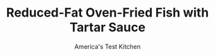 ---
layout: ../../layouts/MarkdownPostLayout.astro
title: Reduced-Fat Oven-Fried Fish with Tartar Sauce
author: America's Test Kitchen
pubDate: 2023-03-15
description: "How do you crisp oven-fried fish without the fat? We battled mushy fish and soggy coatings to find out."
image_url: https://res.cloudinary.com/hksqkdlah/image/upload/ar_1:1,c_fill,dpr_2.0,f_auto,fl_lossy.progressive.strip_profile,g_faces:auto,q_auto:low,w_344/8595_sfs-ovenfriedfish-18-280130
tags: ["Main Courses","Fish & Seafood","Light"]
calories: 1400
protein: 10
carbohydrates: 30
fats: 
fiber: 1
ingredients: ["1 cup, low-fat mayonnaise (see note)","2 tablespoons, finely chopped sweet pickles, plus 2 teaspoons juice","1 tablespoon, drained capers, minced","2 teaspoons, lemon juice","1 teaspoon, minced shallot","1/2 teaspoon, Worcestershire sauce",", Salt and pepper","3 slices, hearty white sandwich bread, torn into pieces","1/2 cup, all-purpose flour","2 large, egg whites","1 tablespoon, Dijon mustard","2 teaspoons, finely chopped fresh parsley","1/8 teaspoon, cayenne pepper","1/4 teaspoon, salt","1/8 teaspoon, pepper","1 1/2 pounds, halibut fillet (see note), skin removed, cut into 8 (3-ounce) portions"]
serves: 4
time: ""
instructions: ["MAKE TARTAR SAUCE Whisk mayonnaise, pickles, pickle juice, capers, lemon juice, shallot, and Worcestershire in bowl. Season with salt and pepper.","MAKE COATING Adjust oven rack to middle position and heat oven to 400 degrees. Pulse bread in food processor until coarsely ground. Bake bread crumbs on rimmed baking sheet, stirring occasionally, until golden, about 8 minutes. Transfer toasted bread crumbs to shallow dish. Combine ¼ cup tartar sauce, ¼ cup flour, egg whites, mustard, parsley, and cayenne in second shallow dish. Place remaining flour, salt, and pepper in third shallow dish.","COAT AND BAKE Raise oven temperature to 450 degrees. Set wire rack inside rimmed baking sheet and lightly grease with cooking spray. Pat fish dry with paper towels. One at a time, dredge fillets lightly in seasoned flour. Dip top and sides of fillets in tartar sauce-egg white mixture and cover top and sides with bread crumbs, pressing to adhere. Transfer breaded fish to prepared rack, spray each fillet lightly with cooking spray, and bake until crumbs are golden brown and fish is cooked through, 10 to 12 minutes. Serve with remaining tartar sauce."]
nutrition: ["245 mg Potassium","109 mg Phosphorus","42 mg Calcium","1 mg Iron","24 mg Magnesium","678 mg Sodium","20 g Fat","3 mg Niacin (B3)","4 g Monounsaturated","11 g Polyunsaturated","2 mg Vitamin C","10 mg Cholesterol","2 g Saturated","1 g Fiber","28 µg Folic acid","24 µg Folate (food)","6 g Sugars","32 µg Vitamin K","87 g Water","30 g Carbs","73 µg Folate equivalent (total)","10 g Protein","4 mg Vitamin E","12 µg Vitamin A","350 kcal Energy","1400 calories"]
notes: "If using frozen fillets, press them dry with paper towels. The calorie count for the tartar sauce was calculated using Hellmanns low-fat mayonnaise."
---